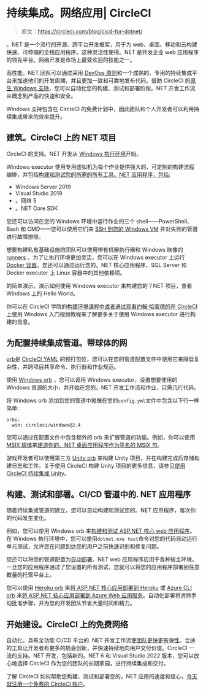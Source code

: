 # 持续集成。网络应用| CircleCI

> 原文：<https://circleci.com/blog/cicd-for-dotnet/>

。NET 是一个流行的开源、跨平台开发框架，用于为 web、桌面、移动和云构建快速、可伸缩的全栈应用程序。这种灵活性使得。NET 是开发企业 web 应用程序的领先平台。网络开发是市场上最受欢迎的技能之一。

高性能。NET 团队可以通过采用 [DevOps 原则](/blog/essential-devops-principles/)和一个成熟的、专用的持续集成平台来加速他们的开发周期，并且更加一致和可靠地发布代码。借助 CircleCI 的[原生 Windows 支持](/blog/windows-general-availability-announcement/)，您可以自动化您的构建、测试和部署阶段。NET 开发工作流从概念到产品的快速和安全。

Windows 支持包含在 CircleCI 的免费计划中，因此团队和个人开发者可以利用持续集成带来的效率提升。

## 建筑。CircleCI 上的 NET 项目

CircleCI 的支持。NET 开发从 [Windows 执行环境](/execution-environments/windows/)开始。

Windows executor 使用专用虚拟机为每个作业提供强大的、可定制的构建流程编排，并包括[构建和测试您的所需的所有工具。NET 应用程序，包括:](https://circleci.com/docs/hello-world-windows/#software-pre-installed-in-the-windows-image)

*   Windows Server 2019
*   Visual Studio 2019
*   。网络 5
*   。NET Core SDK

您还可以访问在您的 Windows 环境中运行作业的三个 shell——PowerShell、Bash 和 CMD——您可以使用它们来 [SSH 到您的 Windows VM](https://circleci.com/docs/ssh-access-jobs/) 并对失败的管道进行故障排除。

想要构建私有基础设施的团队可以使用带有机器执行器和 Windows 映像的 [runners](https://circleci.com/docs/runner-overview/) 。为了让执行环境更加灵活，您可以在 Windows executor 上运行 [Docker 容器](/blog/guide-to-using-docker-for-your-ci-cd-pipelines/)。您还可以通过运行您的。NET 核心应用程序、SQL Server 和 Docker executor 上 Linux 容器中的其他依赖项。

的简单演示，演示如何使用 Windows executor 来构建您的？NET 项目，查看 Windows 上的 Hello World。

你可以在 CircleCI 学院的[构建环境课程中或者通过观看约翰·哈蒙德的](https://academy.circleci.com/build-environments-1?access_code=public-2021)[在 CircleCI](https://www.youtube.com/watch?v=stsLkbiskiM) 上使用 Windows 入门视频教程来了解更多关于使用 Windows executor 进行构建的信息。

## 为配置持续集成管道。带球体的网

[orb](https://circleci.com/docs/orb-intro/)是 [CircleCI YAML](/blog/what-is-yaml-a-beginner-s-guide/) 的预打包位，您可以在您的管道配置文件中使用它来降低复杂性，并跨项目共享命令、执行器和作业规范。

使用 [Windows orb](https://circleci.com/developer/orbs/orb/circleci/windows) ，您可以调用 Windows executor，设置想要使用的 Windows 资源的大小，并开始在您的。NET 开发工作流和作业，只需几行代码。

将 Windows orb 添加到您的管道中就像在您的`config.yml`文件中包含以下行一样简单:

```
orbs:
  win: circleci/windows@2.4 
```

您可以通过在配置文件中包含额外的 orb 来扩展管道的功能。例如，你可以使用 [MSIX 球体](https://circleci.com/developer/orbs/orb/circleci/microsoft-msix)来[建造你的。NET 桌面应用程序作为签名的 MSIX 包](/blog/building-msix-installers-on-circleci/)。

游戏开发者可以使用第三方 [Unity orb](https://circleci.com/developer/orbs/orb/w3d/unity-build) 来构建 Unity 项目，并在构建完成后存储构建日志和工件。关于使用 CircleCI 构建 Unity 项目的更多信息，请参见[使用 CircleCI 持续集成 Unity](https://medium.com/xrpractices/continuous-integration-for-unity-using-circleci-8d555f9fa35d)。

## 构建、测试和部署。CI/CD 管道中的. NET 应用程序

随着持续集成管道的建立，您可以自动构建和测试您的。NET 应用程序，每次你的代码发生变化。

例如，您可以使用 Windows orb 来[构建和测试 ASP.NET 核心 web 应用程序](/blog/building-and-testing-an-asp-net-core-application/)。在 Windows 执行环境中，您可以使用`dotnet.exe test`命令对您的代码自动运行单元测试，允许您在问题到达您的用户之前快速识别和修复问题。

您还可以将您的管道配置为[自动部署](https://circleci.com/integrations/deployment/)。NET web 应用程序应用于各种宿主环境。一旦您的应用程序通过了您设置的所有测试，您就可以将您的应用程序部署到任意数量的托管平台上。

您可以使用 [Heroku orb](https://circleci.com/developer/orbs/orb/circleci/heroku) 来[将 ASP.NET 核心应用部署到 Heroku](/blog/deploy-dotnetcore-heroku/) 或 [Azure CLI orb](https://circleci.com/developer/orbs/orb/circleci/azure-cli) 来[将 ASP.NET 核心应用部署到 Azure Web 应用服务](/blog/deploy-dotnetcore-azure/)。自动化部署将消除手动批准步骤，并为您的开发团队节省大量时间和精力。

## 开始建设。CircleCI 上的免费网络

自动化。具有全功能 CI/CD 平台的. NET 开发工作流[使团队更快更有弹性](https://circleci.com/resources/2020-state-of-software-delivery/)。合适的工具让开发者有更多的机会创新，并快速持续地向用户交付价值。CircleCI 一流的支持。NET 开发，包括新的。NET 6 和 Visual Studio 2022 版本，您可以放心地选择 CircleCI 作为您的团队的长期家园，进行持续集成和交付。

了解 CircleCI 如何帮助您构建、测试和部署您的。NET 应用的速度和信心，[今天就注册一个免费的 CircleCI 账户](https://circleci.com/signup/)。